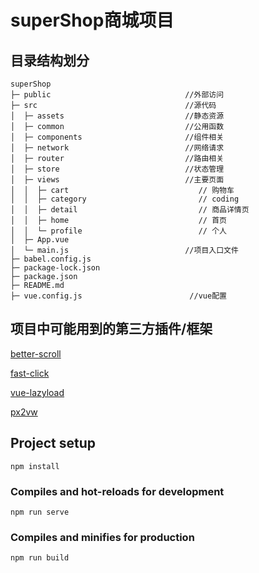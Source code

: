 # superShop商城项目
## 目录结构划分
```
superShop                                                        
├─ public                              //外部访问
├─ src                                 //源代码  
│  ├─ assets                           //静态资源                              
│  ├─ common                           //公用函数        
│  ├─ components                       //组件相关                                  
│  ├─ network                          //网络请求                    
│  ├─ router                           //路由相关       
│  ├─ store                            //状态管理           
│  ├─ views                            //主要页面
│  │  ├─ cart                             // 购物车                 
│  │  ├─ category                         // coding    
│  │  ├─ detail                           // 商品详情页             
│  │  ├─ home                             // 首页         
│  │  └─ profile                          // 个人       
│  ├─ App.vue 
│  └─ main.js                          //项目入口文件
├─ babel.config.js                      
├─ package-lock.json                     
├─ package.json                          
├─ README.md                             
├─ vue.config.js                        //vue配置      
```                     
## 项目中可能用到的第三方插件/框架
[better-scroll](https://github.com/ustbhuangyi/better-scroll)

[fast-click](https://github.com/ftlabs/fastclick)

[vue-lazyload](https://github.com/hilongjw/vue-lazyload)

[px2vw](https://github.com/evrone/postcss-px-to-viewport)
## Project setup
```
npm install
```

### Compiles and hot-reloads for development
```
npm run serve
```

### Compiles and minifies for production
```
npm run build
```

